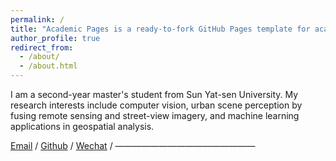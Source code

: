```yaml
---
permalink: /
title: "Academic Pages is a ready-to-fork GitHub Pages template for academic personal websites"
author_profile: true
redirect_from: 
  - /about/
  - /about.html
---
```

I am a second-year master's student from Sun Yat-sen University. My research interests include computer vision, urban scene perception by fusing remote sensing and street-view imagery, and machine learning applications in geospatial analysis.



[Email](huoxj3@mail2.sysu.edu.cn) / [Github](https://github.com/XinjieHuo/huoxj.github.io) / [Wechat](../image/Wechat.jpg) /
————————————————
